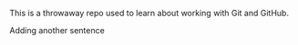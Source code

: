 This is a throwaway repo used to learn about working with Git and GitHub.







































Adding another sentence
